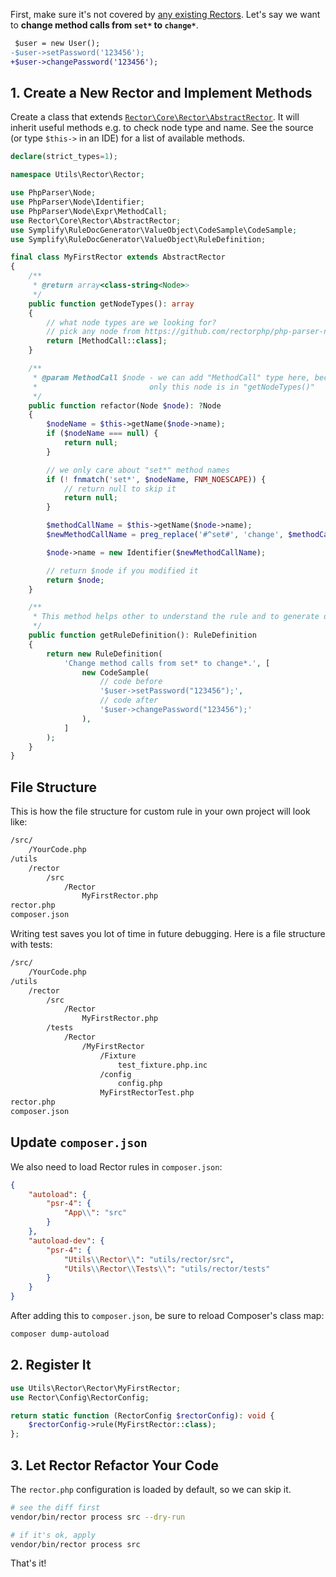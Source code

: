 First, make sure it's not covered by [any existing Rectors](https://github.com/rectorphp/rector/blob/main/docs/rector_rules_overview.md).
Let's say we want to **change method calls from `set*` to `change*`**.

```diff
 $user = new User();
-$user->setPassword('123456');
+$user->changePassword('123456');
```

## 1. Create a New Rector and Implement Methods

Create a class that extends [`Rector\Core\Rector\AbstractRector`](https://github.com/rectorphp/rector/blob/main/src/Rector/AbstractRector.php). It will inherit useful methods e.g. to check node type and name. See the source (or type `$this->` in an IDE) for a list of available methods.

```php
declare(strict_types=1);

namespace Utils\Rector\Rector;

use PhpParser\Node;
use PhpParser\Node\Identifier;
use PhpParser\Node\Expr\MethodCall;
use Rector\Core\Rector\AbstractRector;
use Symplify\RuleDocGenerator\ValueObject\CodeSample\CodeSample;
use Symplify\RuleDocGenerator\ValueObject\RuleDefinition;

final class MyFirstRector extends AbstractRector
{
    /**
     * @return array<class-string<Node>>
     */
    public function getNodeTypes(): array
    {
        // what node types are we looking for?
        // pick any node from https://github.com/rectorphp/php-parser-nodes-docs/
        return [MethodCall::class];
    }

    /**
     * @param MethodCall $node - we can add "MethodCall" type here, because
     *                         only this node is in "getNodeTypes()"
     */
    public function refactor(Node $node): ?Node
    {
        $nodeName = $this->getName($node->name);
        if ($nodeName === null) {
            return null;
        }

        // we only care about "set*" method names
        if (! fnmatch('set*', $nodeName, FNM_NOESCAPE)) {
            // return null to skip it
            return null;
        }

        $methodCallName = $this->getName($node->name);
        $newMethodCallName = preg_replace('#^set#', 'change', $methodCallName);

        $node->name = new Identifier($newMethodCallName);

        // return $node if you modified it
        return $node;
    }

    /**
     * This method helps other to understand the rule and to generate documentation.
     */
    public function getRuleDefinition(): RuleDefinition
    {
        return new RuleDefinition(
            'Change method calls from set* to change*.', [
                new CodeSample(
                    // code before
                    '$user->setPassword("123456");',
                    // code after
                    '$user->changePassword("123456");'
                ),
            ]
        );
    }
}
```


## File Structure

This is how the file structure for custom rule in your own project will look like:

```bash
/src/
    /YourCode.php
/utils
    /rector
        /src
            /Rector
                MyFirstRector.php
rector.php
composer.json
```

Writing test saves you lot of time in future debugging. Here is a file structure with tests:

```bash
/src/
    /YourCode.php
/utils
    /rector
        /src
            /Rector
                MyFirstRector.php
        /tests
            /Rector
                /MyFirstRector
                    /Fixture
                        test_fixture.php.inc
                    /config
                        config.php
                    MyFirstRectorTest.php
rector.php
composer.json
```

## Update `composer.json`

We also need to load Rector rules in `composer.json`:

```json
{
    "autoload": {
        "psr-4": {
            "App\\": "src"
        }
    },
    "autoload-dev": {
        "psr-4": {
            "Utils\\Rector\\": "utils/rector/src",
            "Utils\\Rector\\Tests\\": "utils/rector/tests"
        }
    }
}
```

After adding this to `composer.json`, be sure to reload Composer's class map:

```bash
composer dump-autoload
```

## 2. Register It

```php
use Utils\Rector\Rector\MyFirstRector;
use Rector\Config\RectorConfig;

return static function (RectorConfig $rectorConfig): void {
    $rectorConfig->rule(MyFirstRector::class);
};
```

## 3. Let Rector Refactor Your Code

The `rector.php` configuration is loaded by default, so we can skip it.

```bash
# see the diff first
vendor/bin/rector process src --dry-run

# if it's ok, apply
vendor/bin/rector process src
```

That's it!
